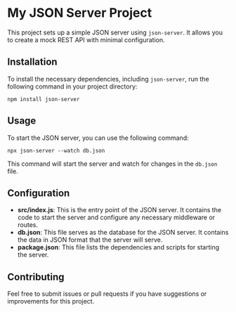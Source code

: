 # My JSON Server Project

This project sets up a simple JSON server using `json-server`. It allows you to create a mock REST API with minimal configuration.

## Installation

To install the necessary dependencies, including `json-server`, run the following command in your project directory:

```
npm install json-server
```

## Usage

To start the JSON server, you can use the following command:

```
npx json-server --watch db.json
```

This command will start the server and watch for changes in the `db.json` file.

## Configuration

- **src/index.js**: This is the entry point of the JSON server. It contains the code to start the server and configure any necessary middleware or routes.
- **db.json**: This file serves as the database for the JSON server. It contains the data in JSON format that the server will serve.
- **package.json**: This file lists the dependencies and scripts for starting the server.

## Contributing

Feel free to submit issues or pull requests if you have suggestions or improvements for this project.